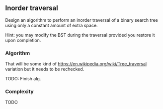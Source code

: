 ## Inorder traversal

Design an algorithm to perform an inorder traversal of a binary search tree
using only a constant amount of extra space.

Hint: you may modify the BST during the traversal provided you restore it upon
completion.

### Algorithm

That will be some kind of https://en.wikipedia.org/wiki/Tree_traversal variation but it 
needs to be rechecked.

TODO: Finish alg.

### Complexity

TODO